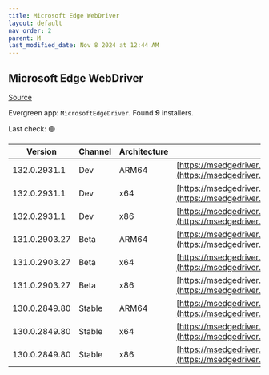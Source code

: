```yaml
---
title: Microsoft Edge WebDriver
layout: default
nav_order: 2
parent: M
last_modified_date: Nov 8 2024 at 12:44 AM
---
```


## Microsoft Edge WebDriver

[Source](https://www.microsoft.com/edge)

Evergreen app: `MicrosoftEdgeDriver`. Found **9** installers.

Last check: 🟢

| Version       | Channel | Architecture | URI                                                                                                                                            |
| ------------- | ------- | ------------ | ---------------------------------------------------------------------------------------------------------------------------------------------- |
| 132.0.2931.1  | Dev     | ARM64        | [https://msedgedriver.azureedge.net/132.0.2931.1/edgedriver_arm64.zip](https://msedgedriver.azureedge.net/132.0.2931.1/edgedriver_arm64.zip)   |
| 132.0.2931.1  | Dev     | x64          | [https://msedgedriver.azureedge.net/132.0.2931.1/edgedriver_win64.zip](https://msedgedriver.azureedge.net/132.0.2931.1/edgedriver_win64.zip)   |
| 132.0.2931.1  | Dev     | x86          | [https://msedgedriver.azureedge.net/132.0.2931.1/edgedriver_win32.zip](https://msedgedriver.azureedge.net/132.0.2931.1/edgedriver_win32.zip)   |
| 131.0.2903.27 | Beta    | ARM64        | [https://msedgedriver.azureedge.net/131.0.2903.27/edgedriver_arm64.zip](https://msedgedriver.azureedge.net/131.0.2903.27/edgedriver_arm64.zip) |
| 131.0.2903.27 | Beta    | x64          | [https://msedgedriver.azureedge.net/131.0.2903.27/edgedriver_win64.zip](https://msedgedriver.azureedge.net/131.0.2903.27/edgedriver_win64.zip) |
| 131.0.2903.27 | Beta    | x86          | [https://msedgedriver.azureedge.net/131.0.2903.27/edgedriver_win32.zip](https://msedgedriver.azureedge.net/131.0.2903.27/edgedriver_win32.zip) |
| 130.0.2849.80 | Stable  | ARM64        | [https://msedgedriver.azureedge.net/130.0.2849.80/edgedriver_arm64.zip](https://msedgedriver.azureedge.net/130.0.2849.80/edgedriver_arm64.zip) |
| 130.0.2849.80 | Stable  | x64          | [https://msedgedriver.azureedge.net/130.0.2849.80/edgedriver_win64.zip](https://msedgedriver.azureedge.net/130.0.2849.80/edgedriver_win64.zip) |
| 130.0.2849.80 | Stable  | x86          | [https://msedgedriver.azureedge.net/130.0.2849.80/edgedriver_win32.zip](https://msedgedriver.azureedge.net/130.0.2849.80/edgedriver_win32.zip) |
